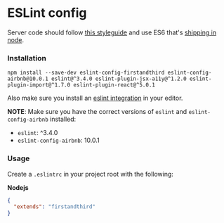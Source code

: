 # ESLint config

Server code should follow [this styleguide](https://github.com/airbnb/javascript) and use ES6 that's [shipping in node](https://nodejs.org/en/docs/es6/).

### Installation

`npm install --save-dev eslint-config-firstandthird eslint-config-airbnb@10.0.1 eslint@^3.4.0 eslint-plugin-jsx-a11y@^1.2.0 eslint-plugin-import@^1.7.0 eslint-plugin-react@^5.0.1`

Also make sure you install an [eslint integration](http://eslint.org/docs/user-guide/integrations) in your editor.

**NOTE**: Make sure you have the correct versions of `eslint` and `eslint-config-airbnb` installed:

  - `eslint`: ^3.4.0
  - `eslint-config-airbnb`: 10.0.1

### Usage

Create a `.eslintrc` in your project root with the following:

**Nodejs**
```json
{
  "extends": "firstandthird"
}
```
